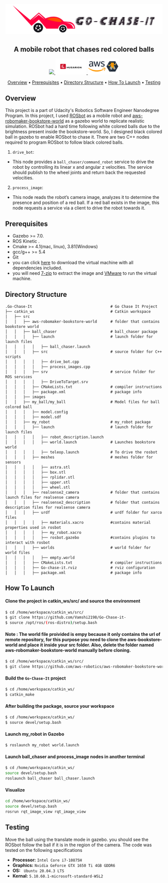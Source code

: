 <h1 align="center">
  <br>
 <img src="https://github.com/Vamshi2198/Go-Chase-it-/blob/main/src/images/Project_title.png">
  <br>
</h1>
  
<h2 align="center">A mobile robot that chases red colored balls</h2>
  
<p align="center">
  <a href="https://www.udacity.com/robotics">
     <img src="https://s3-us-west-1.amazonaws.com/udacity-robotics/Extra+Images/RoboND_flag.png">
  </a>
  <a href="https://husarion.com/manuals/rosbot/">
     <img src="https://github.com/Vamshi2198/Go-Chase-it-/blob/main/src/images/husarion.jpg" width = "100" height = "50" >
  </a>
  <a href="https://aws.amazon.com/robomaker/">
     <img src="https://github.com/Vamshi2198/Go-Chase-it-/blob/main/src/images/aws.png" width = "100" height = "50">
  </a>
</p>

<p align="center">
  <a href="#overview">Overview</a> •
  <a href="#prerequisites">Prerequisites</a> •
  <a href="#directory-structure">Directory Structure</a> •
  <a href="#how-to-launch">How To Launch</a> •
  <a href="#testing">Testing</a>
</p>

## Overview  
This project is a part of Udacity's Robotics Software Engineer Nanodegree Program. In this project, I used [ROSbot](https://github.com/husarion/rosbot_description) as a mobile robot and [aws-robomaker-bookstore-world](https://github.com/aws-robotics/aws-robomaker-bookstore-world) as a gazebo world to replicate realistic simulation. ROSbot had a hard time following white colored balls due to the brightness present inside the bookstore-world. So, I designed black colored ball in gazebo to enable ROSbot to chase it. There are two C++ nodes required to program ROSbot to follow black colored balls.

1. `drive_bot`:  
* This node provides a `ball_chaser/command_robot` service to drive the robot by controlling its linear x and angular z velocities. The service should publish to the wheel joints and return back the requested velocities.

2. `process_image`:
* This node reads the robot’s camera image, analyzes it to determine the presence and position of a red ball. If a red ball exists in the image, this node requests a service via a client to drive the robot towards it.  

## Prerequisites
* Gazebo >= 7.0.
* ROS Kinetic .
* Cmake >= 4.1(mac, linux), 3.81(Windows)
* gcc/g++ >= 5.4
* Git
* you can click [here](https://s3-us-west-1.amazonaws.com/udacity-robotics/Virtual+Machines/Lubuntu_071917/RoboVM_V2.1.0.zip) to download the virtual machine with all dependencies included. 
* you will need [7-zip](http://www.7-zip.org/download.html) to extract the image and [VMware](http://www.vmware.com/) to run the virtual machine.


## Directory Structure  
```
.Go-Chase-It                                   # Go Chase It Project
├── catkin_ws                                  # Catkin workspace
│   ├── src
│   │   ├── aws-robomaker-bookstore-world      # folder that contains bookstore world
│   │   ├── ball_chaser                        # ball_chaser package        
│   │   │   ├── launch                         # launch folder for launch files
│   │   │   │   ├── ball_chaser.launch
│   │   │   ├── src                            # source folder for C++ scripts
│   │   │   │   ├── drive_bot.cpp
│   │   │   │   ├── process_images.cpp
│   │   │   ├── srv                            # service folder for ROS services
│   │   │   │   ├── DriveToTarget.srv
│   │   │   ├── CMakeLists.txt                 # compiler instructions
│   │   │   ├── package.xml                    # package info
│   │   ├── images 
│   │   ├── my_ball/my_ball                    # Model files for ball colored ball 
│   │   │   ├── model.config
│   │   │   ├── model.sdf
│   │   ├── my_robot                           # my_robot package        
│   │   │   ├── launch                         # launch folder for launch files   
│   │   │   │   ├── robot_description.launch
│   │   │   │   ├── world.launch               # Launches bookstore world
│   │   │   │   ├── teleop.launch              # To drive the rosbot
│   │   │   ├── meshes                         # meshes folder for sensors
│   │   │   │   ├── astra.stl
│   │   │   │   ├── box.stl
│   │   │   │   ├── rplidar.stl
│   │   │   │   ├── upper.stl
│   │   │   │   ├── wheel.stl
│   │   │   ├── realsense2_camera              # folder that contains launch files for realsense camera
│   │   │   ├── realsense2_description         # folder that contains description files for realsense camera
│   │   │   ├── urdf                           # urdf folder for xarco files
│   │   │   │   ├── materials.xacro            #contains material properties used in rosbot
│   │   │   │   ├── my_robot.xacro             
│   │   │   │   ├── rosbot.gazebo              #contains plugins to interact with rosbot
│   │   │   ├── worlds                         # world folder for world files
│   │   │   │   ├── empty.world
│   │   │   ├── CMakeLists.txt                 # compiler instructions
│   │   │   ├── Go-chase-it.rviz               # rviz configuration
│   │   │   ├── package.xml                    # package info
```

## How To Launch

#### Clone the project in catkin_ws/src/ and source the environment
```sh
$ cd /home/workspace/catkin_ws/src/
$ git clone https://github.com/Vamshi2198/Go-Chase-it-
$ source /opt/ros/(ros-distro)/setup.bash
```
#### Note : The world file proivided is empy because it only contains the url of remote repository, for this purpose you need to clone the aws-bookstore-world and place it inside your src folder. Also, delete the folder named aws-robomaker-bookstore-world manually before cloning.
```sh
$ cd /home/workspace/catkin_ws/src/
$ git clone https://github.com/aws-robotics/aws-robomaker-bookstore-world
```
#### Build the `Go-Chase-It` project
```sh
$ cd /home/workspace/catkin_ws/ 
$ catkin_make
```
#### After building the package, source your workspace
```sh
$ cd /home/workspace/catkin_ws/
$ source devel/setup.bash
```
#### Launch my_robot in Gazebo
```sh
$ roslaunch my_robot world.launch
```

#### Launch ball_chaser and process_image nodes in another terminal
```sh
$ cd /home/workspace/catkin_ws/
source devel/setup.bash
roslaunch ball_chaser ball_chaser.launch
```
#### Visualize
```sh
cd /home/workspace/catkin_ws/
source devel/setup.bash
rosrun rqt_image_view rqt_image_view
```

## Testing
Move the ball using the translate mode in gazebo. you should see the ROSbot follow the ball if it is in the region of the camera.
The code was tested on the following specifications
- **Processor:** `Intel Core i7-10875H`
- **Graphics:** `Nvidia GeForce GTX 1650 Ti 4GB GDDR6`
- **OS:** ` Ubuntu 20.04.3 LTS`
- **Kernal:** `5.10.60.1-microsoft-standard-WSL2`

